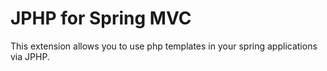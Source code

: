 # JPHP for Spring MVC

This extension allows you to use php templates in your spring applications via JPHP.
